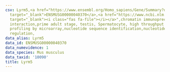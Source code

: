 ```yaml
---
csv: Lyrm5,<a href="https://www.ensembl.org/Homo_sapiens/Gene/Summary?db=core;g=ENSMUSG00000040370"
  target="_blank">ENSMUSG00000040370</a>,<a href="https://www.ncbi.nlm.nih.gov/pubmed/23834426"
  target="_blank"><i class="fas fa-file"></i></a>",chromatin immunoprecipitation assay,direct
  interaction,prime adult stage, testis, Spermatocyte, high throughput transcription
  profiling by microarray,nucleotide sequence identification,nucleotide sequence identification,transcriptional
  regulation,
data_alias: Lyrm5
data_id: ENSMUSG00000040370
data_numevidence: 1
data_species: Mus musculus
data_taxid: '10090'
title: Lyrm5
---
```

